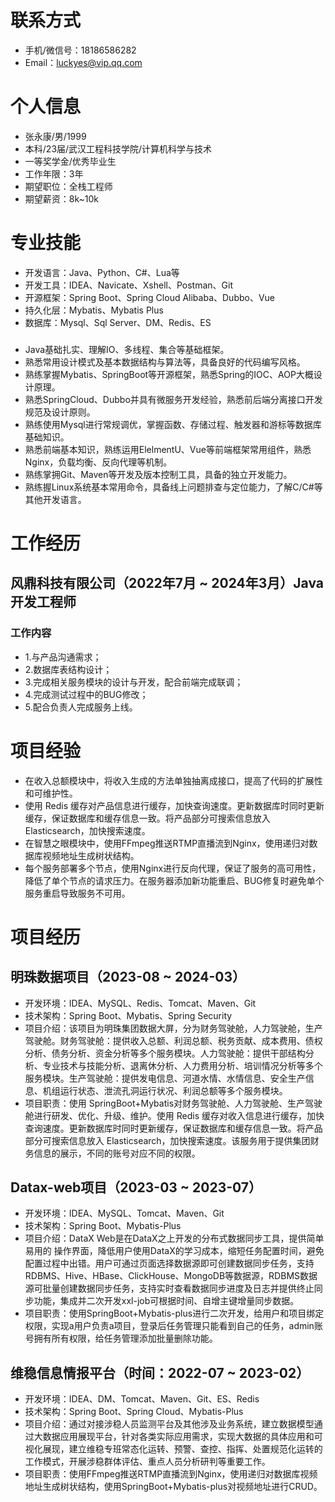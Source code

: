 # 联系方式

- 手机/微信号：18186586282
- Email：<luckyes@vip.qq.com>

# 个人信息

- 张永康/男/1999
- 本科/23届/武汉工程科技学院/计算机科学与技术
- 一等奖学金/优秀毕业生
- 工作年限：3年
- 期望职位：全栈工程师
- 期望薪资：8k~10k

# 专业技能

- 开发语言：Java、Python、C#、Lua等
- 开发工具：IDEA、Navicate、Xshell、Postman、Git
- 开源框架：Spring Boot、Spring Cloud Alibaba、Dubbo、Vue
- 持久化层：Mybatis、Mybatis Plus
- 数据库：Mysql、Sql Server、DM、Redis、ES

###

- Java基础扎实、理解IO、多线程、集合等基础框架。
- 熟悉常用设计模式及基本数据结构与算法等，具备良好的代码编写风格。
- 熟练掌握Mybatis、SpringBoot等开源框架，熟悉Spring的IOC、AOP大概设计原理。
- 熟悉SpringCloud、Dubbo并具有微服务开发经验，熟悉前后端分离接口开发规范及设计原则。
- 熟练使用Mysql进行常规调优，掌握函数、存储过程、触发器和游标等数据库基础知识。
- 熟悉前端基本知识，熟练运用ElelmentU、Vue等前端框架常用组件，熟悉Nginx，负载均衡、反向代理等机制。
- 熟练掌拥Git、Maven等开发及版本控制工具，具备的独立开发能力。
- 熟练握Linux系统基本常用命令，具备线上问题排查与定位能力，了解C/C#等其他开发语言。

# 工作经历

## 风鼎科技有限公司（2022年7月 ~ 2024年3月）Java开发工程师

### 工作内容

- 1.与产品沟通需求；  
- 2.数据库表结构设计；  
- 3.完成相关服务模块的设计与开发，配合前端完成联调；  
- 4.完成测试过程中的BUG修改；  
- 5.配合负责人完成服务上线。

# 项目经验

- 在收入总额模块中，将收入生成的方法单独抽离成接口，提高了代码的扩展性和可维护性。
- 使用 Redis 缓存对产品信息进行缓存，加快查询速度。更新数据库时同时更新缓存，保证数据库和缓存信息一致。将产品部分可搜索信息放入 Elasticsearch，加快搜索速度。
- 在智慧之眼模块中，使用FFmpeg推送RTMP直播流到Nginx，使用递归对数据库视频地址生成树状结构。
- 每个服务部署多个节点，使用Nginx进行反向代理，保证了服务的高可用性，降低了单个节点的请求压力。在服务器添加新功能重启、BUG修复时避免单个服务重启导致服务不可用。

# 项目经历

## 明珠数据项目（2023-08 ~ 2024-03）

- 开发环境：IDEA、MySQL、Redis、Tomcat、Maven、Git
- 技术架构：Spring Boot、Mybatis、Spring Security
- 项目介绍：该项目为明珠集团数据大屏，分为财务驾驶舱，人力驾驶舱，生产驾驶舱。财务驾驶舱：提供收入总额、利润总额、税务贡献、成本费用、债权分析、债务分析、资金分析等多个服务模块。人力驾驶舱：提供干部结构分析、专业技术与技能分析、退离休分析、人力费用分析、培训情况分析等多个服务模块。生产驾驶舱：提供发电信息、河道水情、水情信息、安全生产信息、机组运行状态、泄流孔洞运行状况、利润总额等多个服务模块。
- 项目职责：使用 SpringBoot+Mybatis对财务驾驶舱、人力驾驶舱、生产驾驶舱进行研发、优化、升级、维护。使用 Redis 缓存对收入信息进行缓存，加快查询速度。更新数据库时同时更新缓存，保证数据库和缓存信息一致。将产品部分可搜索信息放入 Elasticsearch，加快搜索速度。该服务用于提供集团财务信息的展示，不同的账号对应不同的权限。

## Datax-web项目（2023-03 ~ 2023-07）

- 开发环境：IDEA、MySQL、Tomcat、Maven、Git
- 技术架构：Spring Boot、Mybatis-Plus
- 项目介绍：DataX Web是在DataX之上开发的分布式数据同步工具，提供简单易用的 操作界面，降低用户使用DataX的学习成本，缩短任务配置时间，避免配置过程中出错。用户可通过页面选择数据源即可创建数据同步任务，支持RDBMS、Hive、HBase、ClickHouse、MongoDB等数据源，RDBMS数据源可批量创建数据同步任务，支持实时查看数据同步进度及日志并提供终止同步功能，集成并二次开发xxl-job可根据时间、自增主键增量同步数据。
- 项目职责：使用SpringBoot+Mybatis-plus进行二次开发，给用户和项目绑定权限，实现a用户负责a项目，登录后任务管理只能看到自己的任务，admin账号拥有所有权限，给任务管理添加批量删除功能。

## 维稳信息情报平台（时间：2022-07 ~ 2023-02）

- 开发环境：IDEA、DM、Tomcat、Maven、Git、ES、Redis
- 技术架构：Spring Boot、Spring Cloud、Mybatis-Plus
- 项目介绍：通过对接涉稳人员监测平台及其他涉及业务系统，建立数据模型通过大数据应用展现平台，针对各类实际应用需求，实现大数据的具体应用和可视化展现，建立维稳专班常态化运转、预警、查控、指挥、处置规范化运转的工作模式，开展涉稳群体评估、重点人员分析研判等重要工作。
- 项目职责：使用FFmpeg推送RTMP直播流到Nginx，使用递归对数据库视频地址生成树状结构，使用SpringBoot+Mybatis-plus对视频地址进行CRUD。